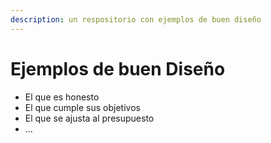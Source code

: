 ```yaml
---
description: un respositorio con ejemplos de buen diseño
---
```


# Ejemplos de buen Diseño

* El que es honesto
* El que cumple sus objetivos
* El que se ajusta al presupuesto
* …

